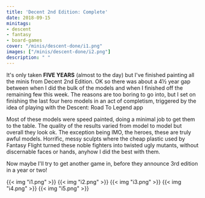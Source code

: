 ```yaml
---
title: 'Decent 2nd Edition: Complete'
date: 2018-09-15
minitags: 
- descent
- fantasy
- board-games
cover: "/minis/descent-done/i1.png"
images: ["/minis/descent-done/i2.png"]
description: " "
---
```


It's only taken **FIVE YEARS** (almost to the day) but I've finished painting all the minis from Decent 2nd Edition. OK so there was about a 4&half; year gap between when I did the bulk of the models and when I finished off the remaining few this week. The reasons are too boring to go into, but I set on finishing the last four hero models in an act of completism, triggered by the idea of playing with the Descent: Road To Legend app

Most of these models were speed painted, doing a minimal job to get them to the table. The quality of the results varied from model to model but overall they look ok. The exception being IMO, the heroes, these are truly awful models. Horrific, messy sculpts where the cheap plastic used by Fantasy Flight turned these noble fighters into twisted ugly mutants, without discernable faces or hands, anyhow I did the best with them.

Now maybe I'll try to get another game in, before they announce 3rd edition in a year or two!

{{< img "i1.png" >}} 
{{< img "i2.png" >}} 
{{< img "i3.png" >}} 
{{< img "i4.png" >}} 
{{< img "i5.png" >}} 
